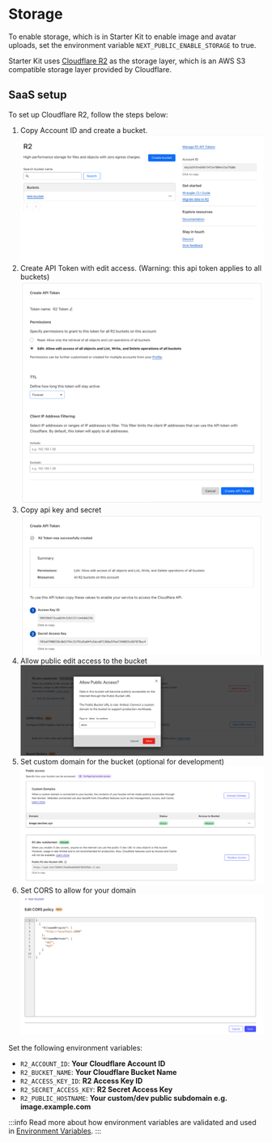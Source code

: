 # Storage

To enable storage, which is in Starter Kit to enable image and avatar uploads, set the environment variable `NEXT_PUBLIC_ENABLE_STORAGE` to true.

Starter Kit uses [Cloudflare R2](https://developers.cloudflare.com/r2/get-started/) as the storage layer, which is an AWS S3 compatible storage layer provided by Cloudflare.

## SaaS setup

To set up Cloudflare R2, follow the steps below:

1. Copy Account ID and create a bucket.
   ![](./images/storage/create-bucket.png)
2. Create API Token with edit access. (Warning: this api token applies to all buckets)
   ![](./images/storage/create-api-token.png)
3. Copy api key and secret
   ![](./images/storage/api-token-success.png)
4. Allow public edit access to the bucket
   ![](./images/storage/allow-public-access.png)
5. Set custom domain for the bucket (optional for development)
   ![](./images/storage/custom-domain.png)
6. Set CORS to allow for your domain
   ![](./images/storage/cors.png)

Set the following environment variables:

- `R2_ACCOUNT_ID`: **Your Cloudflare Account ID**
- `R2_BUCKET_NAME`: **Your Cloudflare Bucket Name**
- `R2_ACCESS_KEY_ID`: **R2 Access Key ID**
- `R2_SECRET_ACCESS_KEY`: **R2 Secret Access Key**
- `R2_PUBLIC_HOSTNAME`: **Your custom/dev public subdomain e.g. image.example.com**

:::info
Read more about how environment variables are validated and used in [Environment Variables](/docs/concepts/08-env-variables.md).
:::
